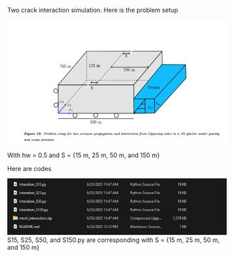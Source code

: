 Two crack interaction simulation. Here is the problem setup

![](attachments/Pasted%20image%2020250623121248.png)

With hw = 0.5
and S = {15 m, 25 m, 50 m, and 150 m}

Here are codes

![](attachments/Pasted%20image%2020250623121622.png)
S15, S25, S50, and S150.py are corresponding with S = {15 m, 25 m, 50 m, and 150 m}
